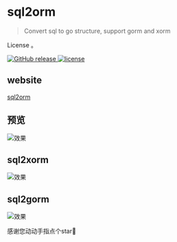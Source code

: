 # sql2orm

> Convert sql to go structure, support gorm and xorm

License
。

<a href="https://github.com/mazezen/sql2orm/releases">
    <img src="https://img.shields.io/github/release/sql2orm/releases.svg" alt="GitHub release">
  </a>
   <a href="https://github.com/mazezen/sql2orm/blob/master/LICENSE">
    <img src="https://img.shields.io/github/license/mashape/apistatus.svg" alt="license">
  </a>

## website
<a href="sql2orm.mazezen.com" target="_blank">sql2orm</a>

## 预览
![效果](./images/one.png)

## sql2xorm
![效果](./images/one2.png)

## sql2gorm
![效果](./images/one3.png)


感谢您动动手指点个star🌟
